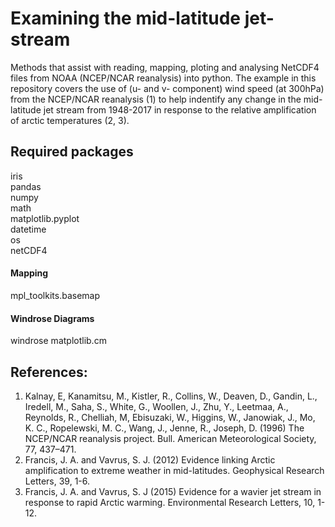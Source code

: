 # Examining the mid-latitude jet-stream
Methods that assist with reading, mapping, ploting and analysing NetCDF4 files from NOAA (NCEP/NCAR reanalysis) into python. 
The example in this repository covers the use of (u- and v- component) wind speed (at 300hPa) from the NCEP/NCAR reanalysis (1) to help indentify any change in the mid-latitude jet stream from 1948-2017 in response to the relative amplification of arctic temperatures (2, 3).

## Required packages
iris  
pandas  
numpy  
math  
matplotlib.pyplot  
datetime  
os  
netCDF4  

#### Mapping
mpl_toolkits.basemap

#### Windrose Diagrams
windrose
matplotlib.cm


## References:
1. Kalnay, E, Kanamitsu, M., Kistler, R., Collins, W., Deaven, D., Gandin, L., Iredell, M., Saha, S., White, G., Woollen, J., Zhu, Y., Leetmaa, A., Reynolds, R., Chelliah, M, Ebisuzaki, W., Higgins, W., Janowiak, J., Mo, K. C., Ropelewski, M. C., Wang, J., Jenne, R., Joseph, D. (1996) The NCEP/NCAR reanalysis project. Bull. American Meteorological Society, 77, 437–471.
2. Francis, J. A. and Vavrus, S. J. (2012) Evidence linking Arctic amplification to extreme weather in mid-latitudes. Geophysical Research Letters, 39, 1-6.
3. Francis, J. A. and Vavrus, S. J (2015) Evidence for a wavier jet stream in response to rapid Arctic warming. Environmental Research Letters, 10, 1-12.
